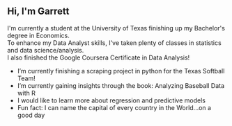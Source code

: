 ## Hi, I'm Garrett

 I'm currently a student at the University of Texas finishing up my Bachelor's degree in Economics.<br/>
 To enhance my Data Analyst skills, I've taken plenty of classes in statistics and data science/analysis.<br/>
 I also finished the Google Coursera Certificate in Data Analysis!

- I’m currently finishing a scraping project in python for the Texas Softball Team!
- I’m currently gaining insights through the book: Analyzing Baseball Data with R
- I would like to learn more about regression and predictive models
- Fun fact: I can name the capital of every country in the World...on a good day
